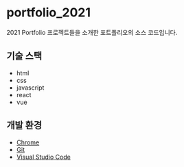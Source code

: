 # portfolio_2021
2021 Portfolio
프로젝트들을 소개한 포트폴리오의 소스 코드입니다.

## 기술 스택

- html
- css
- javascript
- react
- vue

## 개발 환경

- [Chrome](https://www.google.com/intl/ko/chrome/)
- [Git](https://git-scm.com/downloads)
- [Visual Studio Code](https://code.visualstudio.com/)
